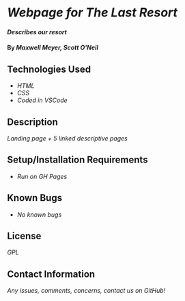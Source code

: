 # _Webpage for The Last Resort_

#### _Describes our resort_

#### By _**Maxwell Meyer, Scott O'Neil**_

## Technologies Used

* _HTML_
* _CSS_
* _Coded in VSCode_

## Description

_Landing page + 5 linked descriptive pages_

## Setup/Installation Requirements

* _Run on GH Pages_

## Known Bugs

* _No known bugs_

## License

_GPL_

## Contact Information

_Any issues, comments, concerns, contact us on GitHub!_